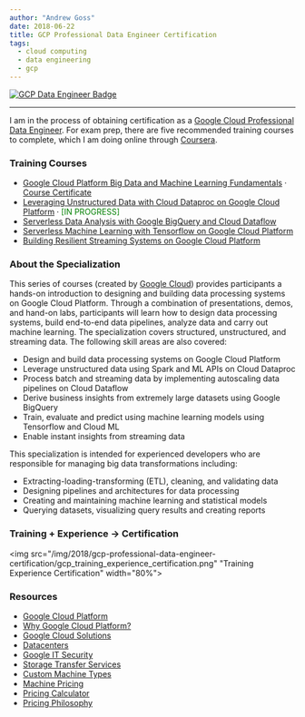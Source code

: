 ```yaml
---
author: "Andrew Goss"
date: 2018-06-22
title: GCP Professional Data Engineer Certification
tags:
  - cloud computing
  - data engineering
  - gcp
---
```

<a href="https://cloud.google.com/certification/data-engineer" target=_><img src="/img/2018/gcp-professional-data-engineer-certification/gcp_data_engineer_badge.png" alt="GCP Data Engineer Badge"></a><br>
<hr>

I am in the process of obtaining certification as a <a href="https://cloud.google.com/certification/data-engineer" target=_>Google Cloud Professional Data Engineer</a>. For exam prep, there are five recommended training courses to complete, which I am doing online through <a href="https://www.coursera.org/specializations/gcp-data-machine-learning" target=_>Coursera</a>.

### Training Courses
* <a href="/2018/gcp-professional-data-engineer-certification/gcp_big_data_ml_fundamentals">Google Cloud Platform Big Data and Machine Learning Fundamentals</a><span class="separator"> &middot; </span><span class="taglist"><a href="https://www.coursera.org/account/accomplishments/certificate/H3TBJEJFNPKG" target=_>Course Certificate</a></span>
* <a href="/2018/gcp-professional-data-engineer-certification/gcp_unstructured_dataproc">Leveraging Unstructured Data with Cloud Dataproc on Google Cloud Platform</a><span class="separator"> &middot; </span><font color="green">[IN PROGRESS]</font>
* <a href="/2018/gcp-professional-data-engineer-certification/gcp_serverless_data_analysis">Serverless Data Analysis with Google BigQuery and Cloud Dataflow</a>
* <a href="/2018/gcp-professional-data-engineer-certification/gcp_serverless_ml">Serverless Machine Learning with Tensorflow on Google Cloud Platform</a>
* <a href="/2018/gcp-professional-data-engineer-certification/gcp_streaming_systems">Building Resilient Streaming Systems on Google Cloud Platform</a>

### About the Specialization
This series of courses (created by <a href="https://cloud.google.com" target=_>Google Cloud</a>) provides participants a hands-on introduction to designing and building data processing systems on Google Cloud Platform. Through a combination of presentations, demos, and hand-on labs, participants will learn how to design data processing systems, build end-to-end data pipelines, analyze data and carry out machine learning. The specialization covers structured, unstructured, and streaming data. The following skill areas are also covered:

* Design and build data processing systems on Google Cloud Platform
* Leverage unstructured data using Spark and ML APIs on Cloud Dataproc
* Process batch and streaming data by implementing autoscaling data pipelines on Cloud Dataflow
* Derive business insights from extremely large datasets using Google BigQuery
* Train, evaluate and predict using machine learning models using Tensorflow and Cloud ML
* Enable instant insights from streaming data

This specialization is intended for experienced developers who are responsible for managing big data transformations including:

* Extracting-loading-transforming (ETL), cleaning, and validating data
* Designing pipelines and architectures for data processing
* Creating and maintaining machine learning and statistical models
* Querying datasets, visualizing query results and creating reports

### Training + Experience -> Certification
<img src="/img/2018/gcp-professional-data-engineer-certification/gcp_training_experience_certification.png" "Training Experience Certification" width="80%">

### Resources
* <a href="https://cloud.google.com" target=_>Google Cloud Platform</a>
* <a href="https://cloud.google.com/why-google" target=_>Why Google Cloud Platform?</a>
* <a href="https://cloud.google.com/solutions" target=_>Google Cloud Solutions</a>
* <a href="https://www.google.com/about/datacenters" target=_>Datacenters</a>
* <a href="https://cloud.google.com/files/Google-CommonSecurity-WhitePaper-v1.4.pdf" target=_>Google IT Security</a>
* <a href="https://cloud.google.com/storage/transfer" target=_>Storage Transfer Services</a>
* <a href="https://cloud.google.com/custom-machine-types" target=_>Custom Machine Types</a>
* <a href="https://cloud.google.com/compute/pricing" target=_>Machine Pricing</a>
* <a href="https://cloud.google.com/products/calculator" target=_>Pricing Calculator</a>
* <a href="https://cloud.google.com/pricing/philosophy" target=_>Pricing Philosophy</a>
<br class="custom">
